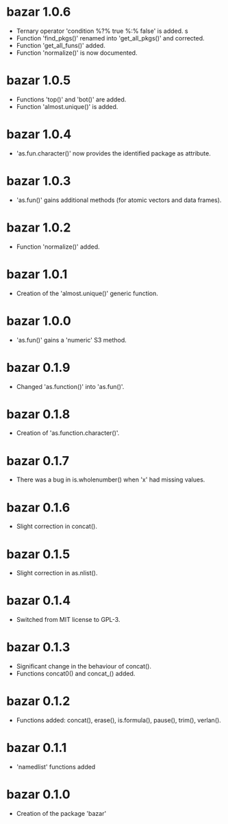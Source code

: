 # bazar 1.0.6

* Ternary operator 'condition %?% true %:% false' is added. s  
* Function 'find_pkgs()' renamed into 'get_all_pkgs()' and corrected. 
* Function 'get_all_funs()' added. 
* Function 'normalize()' is now documented.  


# bazar 1.0.5

* Functions 'top()' and 'bot()' are added.  
* Function 'almost.unique()' is added.  


# bazar 1.0.4

* 'as.fun.character()' now provides the identified package as attribute. 


# bazar 1.0.3

* 'as.fun()' gains additional methods (for atomic vectors and data frames).


# bazar 1.0.2

* Function 'normalize()' added.


# bazar 1.0.1

* Creation of the 'almost.unique()' generic function.


# bazar 1.0.0

* 'as.fun()' gains a 'numeric' S3 method.


# bazar 0.1.9

* Changed 'as.function()' into 'as.fun()'.


# bazar 0.1.8

* Creation of 'as.function.character()'.


# bazar 0.1.7

* There was a bug in is.wholenumber() when 'x' had missing values.


# bazar 0.1.6

* Slight correction in concat().


# bazar 0.1.5

* Slight correction in as.nlist(). 


# bazar 0.1.4

* Switched from MIT license to GPL-3. 


# bazar 0.1.3

* Significant change in the behaviour of concat(). 
* Functions concat0() and concat_() added. 


# bazar 0.1.2

* Functions added: concat(), erase(), is.formula(), pause(), trim(), verlan().


# bazar 0.1.1

* 'namedlist' functions added


# bazar 0.1.0

* Creation of the package 'bazar'
